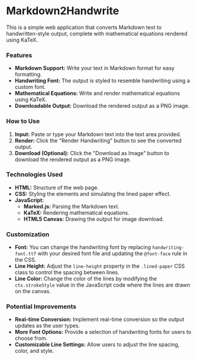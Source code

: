 # Markdown2Handwrite

This is a simple web application that converts Markdown text to handwritten-style output, complete with mathematical equations rendered using KaTeX. 

### Features

* **Markdown Support:**  Write your text in Markdown format for easy formatting.
* **Handwriting Font:**  The output is styled to resemble handwriting using a custom font.
* **Mathematical Equations:**  Write and render mathematical equations using KaTeX.
* **Downloadable Output:**  Download the rendered output as a PNG image.

### How to Use

1. **Input:** Paste or type your Markdown text into the text area provided.
2. **Render:** Click the "Render Handwriting" button to see the converted output.
3. **Download (Optional):** Click the "Download as Image" button to download the rendered output as a PNG image.

### Technologies Used

* **HTML:**  Structure of the web page.
* **CSS:**  Styling the elements and simulating the lined paper effect.
* **JavaScript:** 
    * **Marked.js:**  Parsing the Markdown text.
    * **KaTeX:** Rendering mathematical equations.
    * **HTML5 Canvas:** Drawing the output for image download. 

### Customization

* **Font:** You can change the handwriting font by replacing `handwriting-font.ttf` with your desired font file and updating the `@font-face` rule in the CSS.
* **Line Height:** Adjust the `line-height` property in the `.lined-paper` CSS class to control the spacing between lines.
* **Line Color:** Change the color of the lines by modifying the `ctx.strokeStyle` value in the JavaScript code where the lines are drawn on the canvas.

### Potential Improvements

* **Real-time Conversion:**  Implement real-time conversion so the output updates as the user types.
* **More Font Options:**  Provide a selection of handwriting fonts for users to choose from.
* **Customizable Line Settings:**  Allow users to adjust the line spacing, color, and style. 
